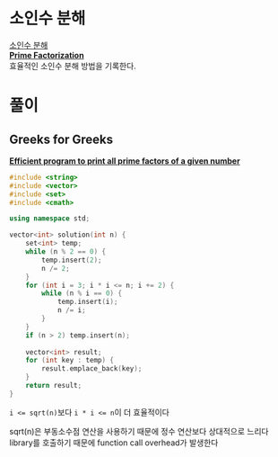 # 소인수 분해
[ 소인수 분해 ](https://school.programmers.co.kr/learn/courses/30/lessons/120852)   
**[ Prime Factorization ](/2_Math/number/6_Number_Theory.md/#3-prime-factorization-소인수-분해-prime-decomposition-)**    
효율적인 소인수 분해 방법을 기록한다.

# 풀이
## Greeks for Greeks
**[Efficient program to print all prime factors of a given number](https://www.geeksforgeeks.org/print-all-prime-factors-of-a-given-number/)**   
```cpp
#include <string>
#include <vector>
#include <set>
#include <cmath>

using namespace std;

vector<int> solution(int n) {
    set<int> temp;
    while (n % 2 == 0) {
        temp.insert(2);
        n /= 2;
    }
    for (int i = 3; i * i <= n; i += 2) {
        while (n % i == 0) {
            temp.insert(i);
            n /= i;
        }
    }
    if (n > 2) temp.insert(n);
    
    vector<int> result;
    for (int key : temp) {
        result.emplace_back(key);
    }
    return result;
}
```
`i <= sqrt(n)`보다 `i * i <= n`이 더 효율적이다   

sqrt(n)은 부동소수점 연산을 사용하기 때문에 정수 연산보다 상대적으로 느리다   
library를 호출하기 때문에 function call overhead가 발생한다   